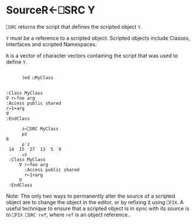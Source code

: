 




<h1 class="heading"><span class="name">Source</span><span class="command">R←⎕SRC Y</span></h1>

`⎕SRC` returns the script that defines the scripted object   `Y`.


`Y` must be a reference to a scripted object. Scripted objects include Classes, Interfaces and scripted Namespaces.


`R` is a vector of character vectors containing the script that was used to define `Y`.

```apl

      )ed ○MyClass
```
```apl

:Class MyClass
∇ r←foo arg
:Access public shared
r←1+arg
∇
:EndClass

      z←⎕SRC MyClass
      ⍴z
6
      ⍴¨z
 14  15  27  13  5  9 
      ⍪z
 :Class MyClass
     ∇ r←foo arg
       :Access public shared
       r←1+arg
     ∇
 :EndClass
```


Note: The only two ways to permanently alter the source of a scripted object are to change the object in the editor, or by refixing it using `⎕FIX`. A useful technique to ensure that a scripted object is in sync with its source is to `⎕FIX ⎕SRC ref`, where `ref` is an object reference..


